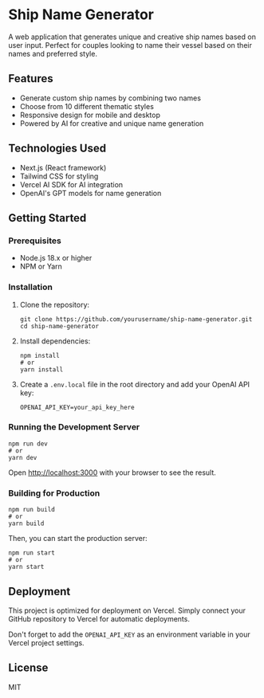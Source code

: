 # Ship Name Generator

A web application that generates unique and creative ship names based on user input. Perfect for couples looking to name their vessel based on their names and preferred style.

## Features

- Generate custom ship names by combining two names
- Choose from 10 different thematic styles
- Responsive design for mobile and desktop
- Powered by AI for creative and unique name generation

## Technologies Used

- Next.js (React framework)
- Tailwind CSS for styling
- Vercel AI SDK for AI integration
- OpenAI's GPT models for name generation

## Getting Started

### Prerequisites

- Node.js 18.x or higher
- NPM or Yarn

### Installation

1. Clone the repository:
   ```
   git clone https://github.com/yourusername/ship-name-generator.git
   cd ship-name-generator
   ```

2. Install dependencies:
   ```
   npm install
   # or
   yarn install
   ```

3. Create a `.env.local` file in the root directory and add your OpenAI API key:
   ```
   OPENAI_API_KEY=your_api_key_here
   ```

### Running the Development Server

```
npm run dev
# or
yarn dev
```

Open [http://localhost:3000](http://localhost:3000) with your browser to see the result.

### Building for Production

```
npm run build
# or
yarn build
```

Then, you can start the production server:

```
npm run start
# or
yarn start
```

## Deployment

This project is optimized for deployment on Vercel. Simply connect your GitHub repository to Vercel for automatic deployments.

Don't forget to add the `OPENAI_API_KEY` as an environment variable in your Vercel project settings.

## License

MIT 